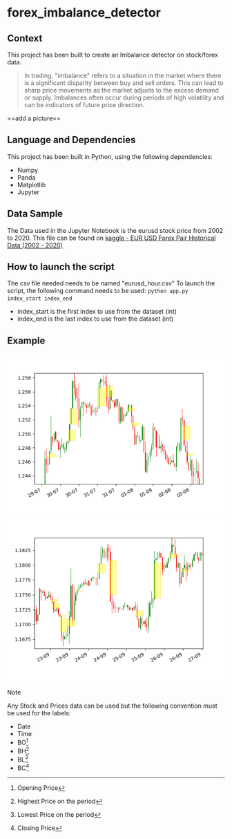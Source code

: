 # forex_imbalance_detector

## Context
This project has been built to create an Imbalance detector on stock/forex data.
> In trading, "imbalance" refers to a situation in the market where there is a significant disparity between buy and sell orders. This can lead to sharp price movements as the market adjusts to the excess demand or supply. Imbalances often occur during periods of high volatility and can be indicators of future price direction.
 
 ==add a picture==

 ## Language and Dependencies
 This project has been built in Python, using the following dependencies:
 - Numpy
 - Panda
 - Matplotlib
 - Jupyter

 ## Data Sample
 The Data used in the Jupyter Notebook is the eurusd stock price from 2002 to 2020.
 This file can be found on [kaggle - EUR USD Forex Pair Historical Data (2002 - 2020)](https://www.kaggle.com/datasets/imetomi/eur-usd-forex-pair-historical-data-2002-2019?select=eurusd_hour.csv)
 
## How to launch the script
The csv file needed needs to be named "eurusd_hour.csv"
To launch the script, the following command needs to be used: `python app.py index_start index_end`
- index_start is the first index to use from the dataset (int)
- index_end is the last index to use from the dataset (int)

## Example
![Test Case 1](img/Sample_case.png)
![Test Case 2](img/Sample_case_2.png)


 >[!NOTE]
 >Any Stock and Prices data can be used but the following convention must be used for the labels:
 > - Date
 > - Time
 > - BO[^1]
 > - BH[^2]
 > - BL[^3]
 > - BC[^4]


 [^1]: Opening Price
 [^2]: Highest Price on the period
 [^3]: Lowest Price on the period
 [^4]: Closing Price